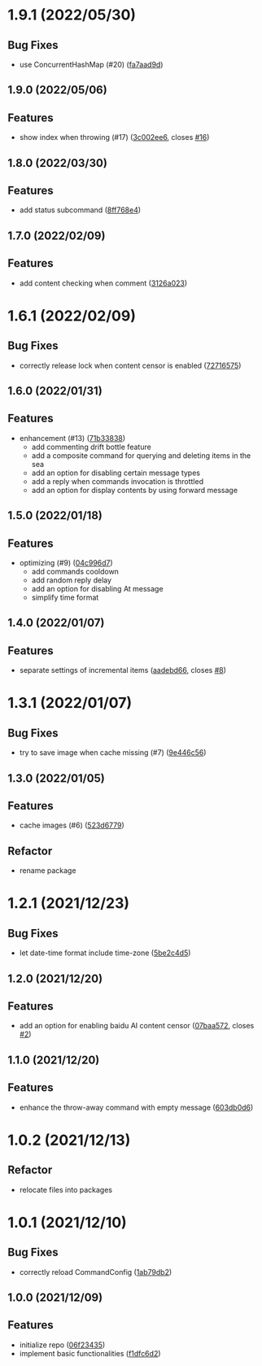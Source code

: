 <a name="1.9.1"></a>
# 1.9.1 (2022/05/30)


## Bug Fixes

* use ConcurrentHashMap (#20) ([fa7aad9d](https://github.com/Samarium150/mirai-console-simple-echo/commits/fa7aad9d))

<a name="1.9.0"></a>
## 1.9.0 (2022/05/06)


## Features

* show index when throwing (#17) ([3c002ee6](https://github.com/Samarium150/mirai-console-simple-echo/commits/3c002ee6), closes [#16](https://github.com/Samarium150/mirai-console-simple-echo/issues/issues/16))

<a name="1.8.0"></a>

## 1.8.0 (2022/03/30)

## Features

* add status subcommand ([8ff768e4](https://github.com/Samarium150/mirai-console-simple-echo/commits/8ff768e4))

<a name="1.7.0"></a>

## 1.7.0 (2022/02/09)

## Features

* add content checking when
  comment ([3126a023](https://github.com/Samarium150/mirai-console-simple-echo/commits/3126a023))

<a name="1.6.1"></a>

# 1.6.1 (2022/02/09)

## Bug Fixes

* correctly release lock when content censor is enabled ([72716575](https://github.com/Samarium150/mirai-console-simple-echo/commits/72716575))

<a name="1.6.0"></a>

## 1.6.0 (2022/01/31)

## Features

* enhancement (#13) ([71b33838](https://github.com/Samarium150/mirai-console-simple-echo/commits/71b33838))
    - add commenting drift bottle feature
    - add a composite command for querying and deleting items in the sea
    - add an option for disabling certain message types
    - add a reply when commands invocation is throttled
    - add an option for display contents by using forward message

<a name="1.5.0"></a>

## 1.5.0 (2022/01/18)

## Features

* optimizing (#9) ([04c996d7](https://github.com/Samarium150/mirai-console-simple-echo/commits/04c996d7))
    - add commands cooldown
    - add random reply delay
    - add an option for disabling At message
    - simplify time format

<a name="1.4.0"></a>

## 1.4.0 (2022/01/07)

## Features

* separate settings of incremental items ([aadebd66](https://github.com/Samarium150/mirai-console-simple-echo/commits/aadebd66),
  closes [#8](https://github.com/Samarium150/mirai-console-simple-echo/issues/issues/8))

<a name="1.3.1"></a>

# 1.3.1 (2022/01/07)

## Bug Fixes

* try to save image when cache missing (#7)
  ([9e446c56](https://github.com/Samarium150/mirai-console-simple-echo/commits/9e446c56))

<a name="1.3.0"></a>

## 1.3.0 (2022/01/05)

## Features

* cache images (#6) ([523d6779](https://github.com/Samarium150/mirai-console-simple-echo/commits/523d6779))

## Refactor

* rename package

<a name="1.2.1"></a>

# 1.2.1 (2021/12/23)

## Bug Fixes

* let date-time format include time-zone ([5be2c4d5](https://github.com/Samarium150/mirai-console-simple-echo/commits/5be2c4d5))
  <a name="1.2.0"></a>

## 1.2.0 (2021/12/20)

## Features

* add an option for enabling baidu AI content censor ([07baa572](https://github.com/Samarium150/mirai-console-simple-echo/commits/07baa572),
  closes [#2](https://github.com/Samarium150/mirai-console-simple-echo/issues/issues/2))

<a name="1.1.0"></a>

## 1.1.0 (2021/12/20)

## Features

* enhance the throw-away command with empty message ([603db0d6](https://github.com/Samarium150/mirai-console-simple-echo/commits/603db0d6))

<a name="1.0.2"></a>

# 1.0.2 (2021/12/13)

## Refactor

* relocate files into packages

<a name="1.0.1"></a>

# 1.0.1 (2021/12/10)

## Bug Fixes

* correctly reload CommandConfig ([1ab79db2](https://github.com/Samarium150/mirai-console-simple-echo/commits/1ab79db2))

<a name="1.0.0"></a>

## 1.0.0 (2021/12/09)

## Features

* initialize repo ([06f23435](https://github.com/Samarium150/mirai-console-simple-echo/commits/06f23435))
* implement basic functionalities ([f1dfc6d2](https://github.com/Samarium150/mirai-console-simple-echo/commits/f1dfc6d2))
